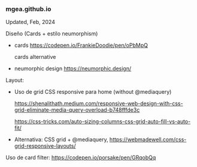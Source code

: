 

###  mgea.github.io



Updated, Feb, 2024





Diseño (Cards + estilo neumorphism)

* cards https://codepen.io/FrankieDoodie/pen/oPbMpQ

  cards alternative

* neumorphic design https://neumorphic.design/











Layout: 

* Uso de grid CSS responsive para home (without @mediaquery)

  https://shenalithath.medium.com/responsive-web-design-with-css-grid-eliminate-media-query-overload-b748fffde3c

  https://css-tricks.com/auto-sizing-columns-css-grid-auto-fill-vs-auto-fit/

  

* Alternativa: CSS grid + @mediaquery, https://webmadewell.com/css-grid-responsive-layouts/









Uso de card filter: https://codepen.io/porsake/pen/GRqobQq







